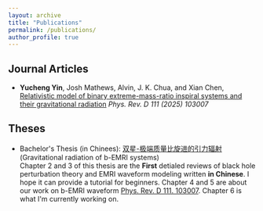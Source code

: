 ```yaml
---
layout: archive
title: "Publications"
permalink: /publications/
author_profile: true
---
```


## Journal Articles

- **Yucheng Yin**, Josh Mathews, Alvin, J. K. Chua, and Xian Chen, [Relativistic model of binary extreme-mass-ratio inspiral systems and their gravitational radiation](https://journals.aps.org/prd/abstract/10.1103/PhysRevD.111.103007) *Phys. Rev. D 111 (2025) 103007*


## Theses

- Bachelor's Thesis (in Chinees): [双星-极端质量比旋进的引力辐射](../Bachelor_Thesis_YuchengYin.pdf) (Gravitational radiation of b-EMRI systems)<br>
  Chapter 2 and 3 of this thesis are the **First** detialed reviews of black hole perturbation theory and EMRI waveform modeling written **in Chinese**. I hope it can provide a tutorial for beginners. Chapter 4 and 5 are about our work on b-EMRI waveform [Phys. Rev. D 111. 103007](https://journals.aps.org/prd/abstract/10.1103/PhysRevD.111.103007). Chapter 6 is what I'm currently working on.
